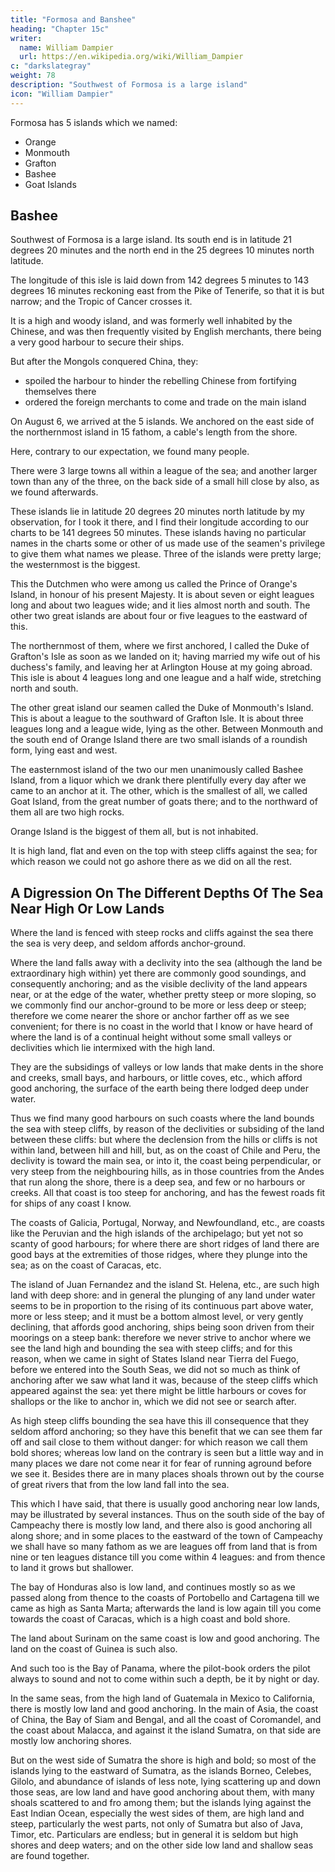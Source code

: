 ```yaml
---
title: "Formosa and Banshee"
heading: "Chapter 15c"
writer:
  name: William Dampier
  url: https://en.wikipedia.org/wiki/William_Dampier
c: "darkslategray"
weight: 78
description: "Southwest of Formosa is a large island"
icon: "William Dampier"
---
```



Formosa has 5 islands which we named:
- Orange
- Monmouth
- Grafton
- Bashee
- Goat Islands


## Bashee

Southwest of Formosa is a large island. Its south end is in latitude 21 degrees 20 minutes and the north end in the 25 degrees 10 minutes north latitude. 

The longitude of this isle is laid down from 142 degrees 5 minutes to 143 degrees 16 minutes reckoning east from the Pike of Tenerife, so that it is but narrow; and the Tropic of Cancer crosses it. 

It is a high and woody island, and was formerly well inhabited by the Chinese, and was then frequently visited by English merchants, there being a very good harbour to secure their ships. 

But after the Mongols conquered China, they:
- spoiled the harbour to hinder the rebelling Chinese from fortifying themselves there
- ordered the foreign merchants to come and trade on the main island


On August 6, we arrived at the 5 islands. We anchored on the east side of the northernmost island in 15 fathom, a cable's length from the shore. 

Here, contrary to our expectation, we found many people. 

There were 3 large towns all within a league of the sea; and another larger town than any of the three, on the back side of a small hill close by also, as we found afterwards. 

These islands lie in latitude 20 degrees 20 minutes north latitude by my observation, for I took it there, and I find their longitude according to our charts to be 141 degrees 50 minutes. These islands having no particular names in the charts some or other of us made use of the seamen's privilege to give them what names we please. Three of the islands were pretty large; the westernmost is the biggest. 

This the Dutchmen who were among us called the Prince of Orange's Island, in honour of his present Majesty. It is about seven or eight leagues long and about two leagues wide; and it lies almost north and south. The other two great islands are about four or five leagues to the eastward of this.

The northernmost of them, where we first anchored, I called the Duke of Grafton's Isle as soon as we landed on it; having married my wife out of his duchess's family, and leaving her at Arlington House at my going abroad. This isle is about 4 leagues long and one league and a half wide, stretching north and south. 

The other great island our seamen called the Duke of Monmouth's Island. This is about a league to the southward of Grafton Isle. It is about three leagues long and a league wide, lying as the other. Between Monmouth and the south end of Orange Island there are two small islands of a roundish form, lying east and west.

The easternmost island of the two our men unanimously called Bashee Island, from a liquor which we drank there plentifully every day after we came to an anchor at it. The other, which is the smallest of all, we called Goat Island, from the great number of goats there; and to the northward of them all are two high rocks.

Orange Island is the biggest of them all, but is not inhabited. 

It is high land, flat and even on the top with steep cliffs against the sea; for which reason we could not go ashore there as we did on all the rest.


## A Digression On The Different Depths Of The Sea Near High Or Low Lands

Where the land is fenced with steep rocks and cliffs against the sea there the sea is very deep, and seldom affords anchor-ground. 

Where the land falls away with a declivity into the sea (although the land be extraordinary high within) yet there are commonly good soundings, and consequently anchoring; and as the visible declivity of the land appears near, or at the edge of the water, whether pretty steep or more sloping, so we commonly find our anchor-ground to be more or less deep or steep; therefore we come nearer the shore or anchor farther off as we see convenient; for there is no coast in the world that I know or have heard of where the land is of a continual height without some small valleys or declivities which lie intermixed with the high land. 

They are the subsidings of valleys or low lands that make dents in the shore and creeks, small bays, and harbours, or little coves, etc., which afford good anchoring, the surface of the earth being there lodged deep under water. 

Thus we find many good harbours on such coasts where the land bounds the sea with steep cliffs, by reason of the declivities or subsiding of the land between these cliffs: but where the declension from the hills or cliffs is not within land, between hill and hill, but, as on the coast of Chile and Peru, the declivity is toward the main sea, or into it, the coast being perpendicular, or very steep from the neighbouring hills, as in those countries from the Andes that run along the shore, there is a deep sea, and few or no harbours or creeks. All that coast is too steep for anchoring, and has the fewest roads fit for ships of any coast I know. 

The coasts of Galicia, Portugal, Norway, and Newfoundland, etc., are coasts like the Peruvian and the high islands of the archipelago; but yet not so scanty of good harbours; for where there are short ridges of land there are good bays at the extremities of those ridges, where they plunge into the sea; as on the coast of Caracas, etc.

The island of Juan Fernandez and the island St. Helena, etc., are such high land with deep shore: and in general the plunging of any land under water seems to be in proportion to the rising of its continuous part above water, more or less steep; and it must be a bottom almost level, or very gently declining, that affords good anchoring, ships being soon driven from their moorings on a steep bank: therefore we never strive to anchor where we see the land high and bounding the sea with steep cliffs; and for this reason, when we came in sight of States Island near Tierra del Fuego, before we entered into the South Seas, we did not so much as think of anchoring after we saw what land it was, because of the steep cliffs which appeared against the sea: yet there might be little harbours or coves for shallops or the like to anchor in, which we did not see or search after.

As high steep cliffs bounding the sea have this ill consequence that they seldom afford anchoring; so they have this benefit that we can see them far off and sail close to them without danger: for which reason we call them bold shores; whereas low land on the contrary is seen but a little way and in many places we dare not come near it for fear of running aground before we see it. Besides there are in many places shoals thrown out by the course of great rivers that from the low land fall into the sea.

This which I have said, that there is usually good anchoring near low lands, may be illustrated by several instances. Thus on the south side of the bay of Campeachy there is mostly low land, and there also is good anchoring all along shore; and in some places to the eastward of the town of Campeachy we shall have so many fathom as we are leagues off from land that is from nine or ten leagues distance till you come within 4 leagues: and from thence to land it grows but shallower. 

The bay of Honduras also is low land, and continues mostly so as we passed along from thence to the coasts of Portobello and Cartagena till we came as high as Santa Marta; afterwards the land is low again till you come towards the coast of Caracas, which is a high coast and bold shore. 

The land about Surinam on the same coast is low and good anchoring. The land on the coast of Guinea is such also. 

And such too is the Bay of Panama, where the pilot-book orders the pilot always to sound and not to come within such a depth, be it by night or day. 

In the same seas, from the high land of Guatemala in Mexico to California, there is mostly low land and good anchoring. In the main of Asia, the coast of China, the Bay of Siam and Bengal, and all the coast of Coromandel, and the coast about Malacca, and against it the island Sumatra, on that side are mostly low anchoring shores. 

But on the west side of Sumatra the shore is high and bold; so most of the islands lying to the eastward of Sumatra, as the islands Borneo, Celebes, Gilolo, and abundance of islands of less note, lying scattering up and down those seas, are low land and have good anchoring about them, with many shoals scattered to and fro among them; but the islands lying against the East Indian Ocean, especially the west sides of them, are high land and steep, particularly the west parts, not only of Sumatra but also of Java, Timor, etc. Particulars are endless; but in general it is seldom but high shores and deep waters; and on the other side low land and shallow seas are found together.
